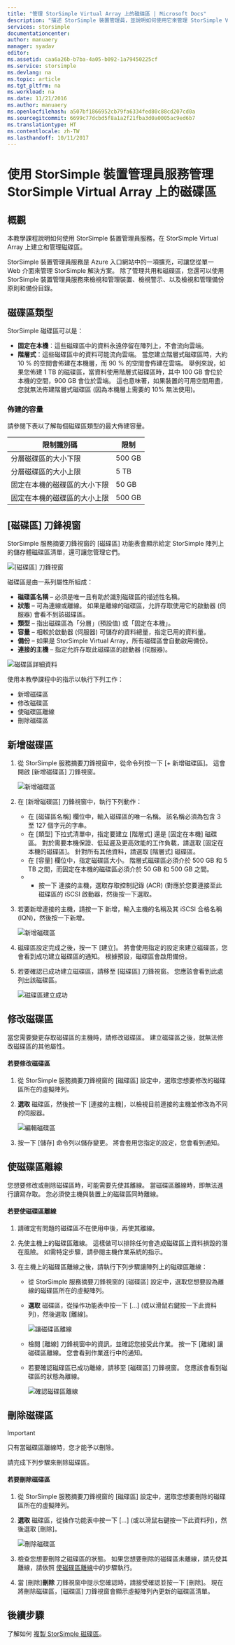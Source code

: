 ```yaml
---
title: "管理 StorSimple Virtual Array 上的磁碟區 | Microsoft Docs"
description: "描述 StorSimple 裝置管理員，並說明如何使用它來管理 StorSimple Virtual Array 上的磁碟區。"
services: storsimple
documentationcenter: 
author: manuaery
manager: syadav
editor: 
ms.assetid: caa6a26b-b7ba-4a05-b092-1a79450225cf
ms.service: storsimple
ms.devlang: na
ms.topic: article
ms.tgt_pltfrm: na
ms.workload: na
ms.date: 11/21/2016
ms.author: manuaery
ms.openlocfilehash: a507bf1866952cb79fa6334fed80c88cd207cd0a
ms.sourcegitcommit: 6699c77dcbd5f8a1a2f21fba3d0a0005ac9ed6b7
ms.translationtype: HT
ms.contentlocale: zh-TW
ms.lasthandoff: 10/11/2017
---
```

# <a name="use-storsimple-device-manager-service-to-manage-volumes-on-the-storsimple-virtual-array"></a>使用 StorSimple 裝置管理員服務管理 StorSimple Virtual Array 上的磁碟區

## <a name="overview"></a>概觀

本教學課程說明如何使用 StorSimple 裝置管理員服務，在 StorSimple Virtual Array 上建立和管理磁碟區。

StorSimple 裝置管理員服務是 Azure 入口網站中的一項擴充，可讓您從單一 Web 介面來管理 StorSimple 解決方案。 除了管理共用和磁碟區，您還可以使用 StorSimple 裝置管理員服務來檢視和管理裝置、檢視警示、以及檢視和管理備份原則和備份目錄。

## <a name="volume-types"></a>磁碟區類型

StorSimple 磁碟區可以是：

* **固定在本機**︰這些磁碟區中的資料永遠停留在陣列上，不會流向雲端。
* **階層式**：這些磁碟區中的資料可能流向雲端。 當您建立階層式磁碟區時，大約 10 % 的空間會佈建在本機層，而 90 % 的空間會佈建在雲端。 舉例來說，如果您佈建 1 TB 的磁碟區，當資料使用階層式磁碟區時，其中 100 GB 會位於本機的空間，900 GB 會位於雲端。 這也意味著，如果裝置的可用空間用盡，您就無法佈建階層式磁碟區 (因為本機層上需要的 10% 無法使用)。

### <a name="provisioned-capacity"></a>佈建的容量
請參閱下表以了解每個磁碟區類型的最大佈建容量。

| **限制識別碼**                                       | **限制**     |
|------------------------------------------------------------|---------------|
| 分層磁碟區的大小下限                            | 500 GB        |
| 分層磁碟區的大小上限                            | 5 TB          |
| 固定在本機的磁碟區的大小下限                    | 50 GB         |
| 固定在本機的磁碟區的大小上限                    | 500 GB        |

## <a name="the-volumes-blade"></a>[磁碟區] 刀鋒視窗
StorSimple 服務摘要刀鋒視窗的 [磁碟區] 功能表會顯示給定 StorSimple 陣列上的儲存體磁碟區清單，還可讓您管理它們。

![[磁碟區] 刀鋒視窗](./media/storsimple-virtual-array-manage-volumes/volumes-blade.png)

磁碟區是由一系列屬性所組成：

* **磁碟區名稱** – 必須是唯一且有助於識別磁碟區的描述性名稱。
* **狀態** – 可為連線或離線。 如果是離線的磁碟區，允許存取使用它的啟動器 (伺服器) 會看不到該磁碟區。
* **類型** – 指出磁碟區為「分層」(預設值) 或「固定在本機」。
* **容量** – 相較於啟動器 (伺服器) 可儲存的資料總量，指定已用的資料量。
* **備份** – 如果是 StorSimple Virtual Array，所有磁碟區會自動啟用備份。
* **連接的主機** – 指定允許存取此磁碟區的啟動器 (伺服器)。

![磁碟區詳細資料](./media/storsimple-virtual-array-manage-volumes/volume-details.png)

使用本教學課程中的指示以執行下列工作：

* 新增磁碟區
* 修改磁碟區
* 使磁碟區離線
* 刪除磁碟區

## <a name="add-a-volume"></a>新增磁碟區

1. 從 StorSimple 服務摘要刀鋒視窗中，從命令列按一下 [+ 新增磁碟區]。 這會開啟 [新增磁碟區] 刀鋒視窗。
   
    ![新增磁碟區](./media/storsimple-virtual-array-manage-volumes/add-volume.png)
2. 在 [新增磁碟區] 刀鋒視窗中，執行下列動作：
   
   * 在 [磁碟區名稱] 欄位中，輸入磁碟區的唯一名稱。 該名稱必須為包含 3 至 127 個字元的字串。
   * 在 [類型] 下拉式清單中，指定要建立 [階層式] 還是 [固定在本機] 磁碟區。 對於需要本機保證、低延遲及更高效能的工作負載，請選取 [固定在本機的磁碟區]。 針對所有其他資料，請選取 [階層式] 磁碟區。
   * 在 [容量] 欄位中，指定磁碟區大小。 階層式磁碟區必須介於 500 GB 和 5 TB 之間，而固定在本機的磁碟區必須介於 50 GB 和 500 GB 之間。
   * * 按一下 連接的主機，選取存取控制記錄 (ACR) (對應於您要連接至此磁碟區的 iSCSI 啟動器，然後按一下選取。
3. 若要新增連接的主機，請按一下 新增，輸入主機的名稱及其 iSCSI 合格名稱 (IQN)，然後按一下新增。
   
    ![新增磁碟區](./media/storsimple-virtual-array-manage-volumes/volume-add-acr.png)
4. 磁碟區設定完成之後，按一下 [建立]。 將會使用指定的設定來建立磁碟區，您會看到成功建立磁碟區的通知。 根據預設，磁碟區會啟用備份。
5. 若要確認已成功建立磁碟區，請移至 [磁碟區] 刀鋒視窗。 您應該會看到此處列出該磁碟區。
   
    ![磁碟區建立成功](./media/storsimple-virtual-array-manage-volumes/volume-success.png)

## <a name="modify-a-volume"></a>修改磁碟區

當您需要變更存取磁碟區的主機時，請修改磁碟區。 建立磁碟區之後，就無法修改磁碟區的其他屬性。

#### <a name="to-modify-a-volume"></a>若要修改磁碟區

1. 從 StorSimple 服務摘要刀鋒視窗的 [磁碟區] 設定中，選取您想要修改的磁碟區所在的虛擬陣列。
2. **選取** 磁碟區，然後按一下 [連接的主機]，以檢視目前連接的主機並修改為不同的伺服器。
   
    ![編輯磁碟區](./media/storsimple-virtual-array-manage-volumes/volume-edit-acr.png)
3. 按一下 [儲存] 命令列以儲存變更。 將會套用您指定的設定，您會看到通知。

## <a name="take-a-volume-offline"></a>使磁碟區離線

您想要修改或刪除磁碟區時，可能需要先使其離線。 當磁碟區離線時，即無法進行讀寫存取。 您必須使主機與裝置上的磁碟區同時離線。

#### <a name="to-take-a-volume-offline"></a>若要使磁碟區離線

1. 請確定有問題的磁碟區不在使用中後，再使其離線。
2. 先使主機上的磁碟區離線。 這樣做可以排除任何會造成磁碟區上資料損毀的潛在風險。 如需特定步驟，請參閱主機作業系統的指示。
3. 在主機上的磁碟區離線之後，請執行下列步驟讓陣列上的磁碟區離線：
   
   * 從 StorSimple 服務摘要刀鋒視窗的 [磁碟區] 設定中，選取您想要設為離線的磁碟區所在的虛擬陣列。
   * **選取** 磁碟區，從操作功能表中按一下 [...] (或以滑鼠右鍵按一下此資料列)，然後選取 [離線]。
     
        ![讓磁碟區離線](./media/storsimple-virtual-array-manage-volumes/volume-offline.png)
   * 檢閱 [離線] 刀鋒視窗中的資訊，並確認您接受此作業。 按一下 [離線] 讓磁碟區離線。 您會看到作業進行中的通知。
   * 若要確認磁碟區已成功離線，請移至 [磁碟區] 刀鋒視窗。 您應該會看到磁碟區的狀態為離線。
     
       ![確認磁碟區離線](./media/storsimple-virtual-array-manage-volumes/volume-offline-confirm.png)

## <a name="delete-a-volume"></a>刪除磁碟區

> [!IMPORTANT]
> 只有當磁碟區離線時，您才能予以刪除。
> 
> 

請完成下列步驟來刪除磁碟區。

#### <a name="to-delete-a-volume"></a>若要刪除磁碟區

1. 從 StorSimple 服務摘要刀鋒視窗的 [磁碟區] 設定中，選取您想要刪除的磁碟區所在的虛擬陣列。
2. **選取** 磁碟區，從操作功能表中按一下 [...] (或以滑鼠右鍵按一下此資料列)，然後選取 [刪除]。
   
    ![刪除磁碟區](./media/storsimple-virtual-array-manage-volumes/volume-delete.png)
3. 檢查您想要刪除之磁碟區的狀態。 如果您想要刪除的磁碟區未離線，請先使其離線，請依照 [使磁碟區離線](#take-a-volume-offline)中的步驟執行。
4. 當 [刪除]**刪除** 刀鋒視窗中提示您確認時，請接受確認並按一下 [刪除]。 現在將刪除磁碟區，[磁碟區] 刀鋒視窗會顯示虛擬陣列內更新的磁碟區清單。

## <a name="next-steps"></a>後續步驟

了解如何 [複製 StorSimple 磁碟區](storsimple-virtual-array-clone.md)。


